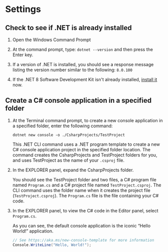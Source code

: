 # Settings

## Check to see if .NET is already installed

1. Open the Windows Command Prompt

1. At the command prompt, type: `dotnet --version` and then press the Enter key.

1. If a version of .NET is installed, you should see a response message listing the version number similar to the following: `8.0.100`

1. If the .NET 8 Software Development Kit isn't already installed, [install it](https://learn.microsoft.com/en-us/training/modules/install-configure-visual-studio-code/3-exercise-install-dotnet) now.

## Create a C# console application in a specified folder

1. At the Terminal command prompt, to create a new console application in a specified folder, enter the following command:

    ```
    dotnet new console -o ./CsharpProjects/TestProject
    ```


    This .NET CLI command uses a .NET program template to create a new C# console application project in the specified folder location. The command creates the CsharpProjects and TestProject folders for you, and uses TestProject as the name of your `.csproj` file.  


1. In the EXPLORER panel, expand the CsharpProjects folder.

    You should see the TestProject folder and two files, a C# program file named `Program.cs` and a C# project file named `TestProject.csproj`. The CLI command uses the folder name when it creates the project file (`TestProject.csproj`). The `Program.cs` file is the file containing your C# code.

1. In the EXPLORER panel, to view the C# code in the Editor panel, select `Program.cs`.

    As you can see, the default console application is the iconic “Hello World!” application.

    ```C#
    // See https://aka.ms/new-console-template for more information
    Console.WriteLine("Hello, World!");
    ```

    